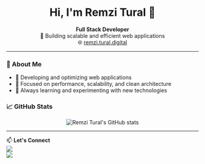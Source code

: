 <h1 align="center">Hi, I'm Remzi Tural 👋</h1>

<p align="center">
  <b>Full Stack Developer</b> <br/>
  🚀 Building scalable and efficient web applications <br/>
  🌐 <a href="https://remzi.tural.digital" target="_blank">remzi.tural.digital</a>
</p>

---

### 🚀 About Me
- 🔹 Developing and optimizing web applications  
- 🔹 Focused on performance, scalability, and clean architecture  
- 🔹 Always learning and experimenting with new technologies  

### 📈 GitHub Stats
<p align="center">
  <img src="https://github-readme-stats.vercel.app/api?username=remzitural&show_icons=true&theme=tokyonight" alt="Remzi Tural's GitHub stats" />
</p>

---

📫 **Let's Connect**  
<a href="https://remzi.tural.digital" target="_blank"><img src="https://img.shields.io/badge/Portfolio-%230077B5.svg?style=for-the-badge&logo=internetexplorer&logoColor=white"></a>  
<a href="https://www.linkedin.com/in/ahmet-tural-635772254" target="_blank"><img src="https://img.shields.io/badge/LinkedIn-%230077B5.svg?style=for-the-badge&logo=linkedin&logoColor=white"></a>  
